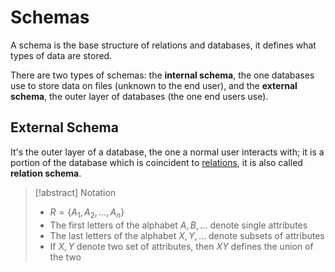 # Schemas

A schema is the base structure of relations and databases, it defines what types of data are stored.

There are two types of schemas: the **internal schema**, the one databases use to store data on files (unknown to the end user), and the **external schema**, the outer layer of databases (the one end users use).

## External Schema

It's the outer layer of a database, the one a normal user interacts with; it is a portion of the database which is coincident to [relations](/Data%20Management%20and%20Analysis/Unit%201/Relational/Relational%20Model.md#Relation), it is also called **relation schema**.

> [!abstract] Notation
> - $R = \{A_1, A_2, \ldots, A_n\}$
> - The first letters of the alphabet $A, B, \ldots$ denote single attributes
> - The last letters of the alphabet $X, Y, \ldots$ denote subsets of attributes
> - If $X, Y$ denote two set of attributes, then $XY$ defines the union of the two
